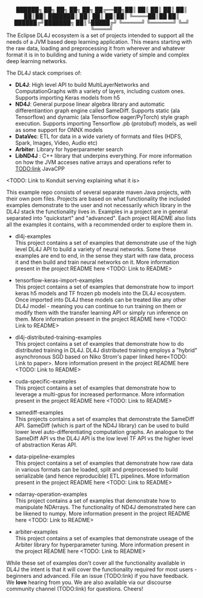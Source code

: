 <center>
██████╗ ██╗     ██╗  ██╗     ██╗
██╔══██╗██║     ██║  ██║     ██║
██║  ██║██║     ███████║     ██║
██║  ██║██║     ╚════██║██   ██║
██████╔╝███████╗     ██║╚█████╔╝
╚═════╝ ╚══════╝     ╚═╝ ╚════╝    
</center>
The Eclipse DL4J ecosystem is a set of projects intended to support all the needs of a JVM based deep learning application. This means starting with the raw data, loading and preprocessing it from wherever and whatever format it is in to building and tuning a wide variety of simple and complex deep learning networks. 
<TODO: Link to Konduit serving explaining what it is?>

The DL4J stack comprises of:
- **DL4J**: High level API to build MultiLayerNetworks and ComputationGraphs with a variety of layers, including custom ones. Supports importing Keras models from h5
- **ND4J**: General purpose linear algebra library and automatic differentiantion graph engine called SameDiff. Supports static (ala Tensorflow) and dynamic (ala Tensorflow eager/PyTorch)  style graph execution. Supports importing Tensorflow .pb (protobuf) models, as well as some support for ONNX models 
- **DataVec**: ETL for data in a wide variety of formats and files (HDFS, Spark, Images, Video, Audio etc)
- **Arbiter**: Library for hyperparameter search
- **LibND4J** : C++ library that underpins everything. For more information on how the JVM acceses native arrays and operations refer to <TODO:link> JavaCPP

<TODO: Link to Konduit serving explaining what it is>

This example repo consists of several separate maven Java projects, with their own pom files. Projects are based on what functionality the included examples demonstrate to the user and not necessarily which library in the DL4J stack the functionality lives in. Examples in a project are in general separated into "quickstart" and "advanced". Each project README also lists all the examples it contains, with a recommended order to explore them in. 

- dl4j-examples  
This project contains a set of examples that demonstrate use of the high level DL4J API to build a variety of neural networks. Some these examples are end to end, in the sense they start with raw data, process it and then build and train neural networks on it. More information present in the project README here <TODO: Link to README>

- tensorflow-keras-import-examples  
This project contains a set of examples that demonstrate how to import keras h5 models and TF frozen pb models into the DL4J ecosystem. Once imported into DL4J these models can be treated like any other DL4J model - meaning you can continue to run training on them or modify them with the transfer learning API or simply run inference on them. More information present in the project README here <TODO: Link to README>

- dl4j-distributed-training-examples  
This project contains a set of examples that demonstrate how to do distributed training in DL4J. DL4J distributed training employs a "hybrid" asynchronous SGD based on Niko Strom's paper linked here<TODO: Link to paper>. More information present in the project README here <TODO: Link to README>

- cuda-specific-examples  
This project contains a set of examples that demonstrate how to leverage a multi-gpus for increased performance. More information present in the project README here <TODO: Link to README> 

- samediff-examples  
This projects contains a set of examples that demonstrate the SameDiff API. SameDiff (which is part of the ND4J library) can be used to build lower level auto-differentiating computation graphs. An analogue to the SameDiff API vs the DL4J API is the low level TF API vs the higher level of abstraction Keras API.

- data-pipeline-examples  
This project contains a set of examples that demonstrate how raw data in various formats can be loaded, split and preprocessed to build serializable (and hence reproducible) ETL pipelines. More information present in the project README here <TODO: Link to README>

- ndarray-operation-examples  
This project contains a set of examples that demonstrate how to manipulate NDArrays. The functionality of ND4J demonstrated here can be likened to numpy. More information present in the project README here <TODO: Link to README>

- arbiter-examples  
This project contains a set of examples that demonstrate useage of the Arbiter library for hyperparameter tuning. More information present in the project README here <TODO: Link to README>

While these set of examples don't cover all the functionality available in DL4J the intent is that it will cover the functionality required for most users - beginners and advanced.  File an issue (TODO:link) if you have feedback. We **love** hearing from you. We are also available via our discourse community channel (TODO:link) for questions. Cheers!

